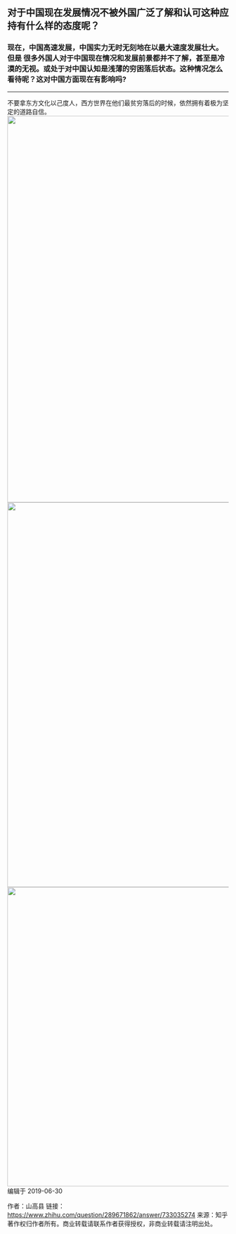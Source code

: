 ## 对于中国现在发展情况不被外国广泛了解和认可这种应持有什么样的态度呢？

### 现在，中国高速发展，中国实力无时无刻地在以最大速度发展壮大。但是 很多外国人对于中国现在情况和发展前景都并不了解，甚至是冷漠的无视。或处于对中国认知是浅薄的穷困落后状态。这种情况怎么看待呢？这对中国方面现在有影响吗?


----

不要拿东方文化以己度人，西方世界在他们最贫穷落后的时候，依然拥有着极为坚定的道路自信。<img src="https://pic3.zhimg.com/50/v2-b5aadfcd4051f65a4c9e426f448a4531_hd.jpg" data-rawwidth="877" data-rawheight="376" data-size="normal" data-default-watermark-src="https://pic4.zhimg.com/50/v2-0909881d8568028034c83450de58cc20_hd.jpg" class="origin_image zh-lightbox-thumb" width="877" data-original="https://pic3.zhimg.com/v2-b5aadfcd4051f65a4c9e426f448a4531_r.jpg"/><img src="https://pic4.zhimg.com/50/v2-04db116fa96c0059fdcd516ee4ebefac_hd.jpg" data-rawwidth="873" data-rawheight="373" data-size="normal" data-default-watermark-src="https://pic3.zhimg.com/50/v2-143794a88c42379d7aa7786caf6a11e4_hd.jpg" class="origin_image zh-lightbox-thumb" width="873" data-original="https://pic4.zhimg.com/v2-04db116fa96c0059fdcd516ee4ebefac_r.jpg"/><img src="https://pic2.zhimg.com/50/v2-01cb04a0c7f1a5fc0cda8919826a7fc1_hd.jpg" data-rawwidth="679" data-rawheight="575" data-size="normal" data-default-watermark-src="https://pic3.zhimg.com/50/v2-79796ce6e5ddb6626d210d069b5c9e26_hd.jpg" class="origin_image zh-lightbox-thumb" width="679" data-original="https://pic2.zhimg.com/v2-01cb04a0c7f1a5fc0cda8919826a7fc1_r.jpg"/>编辑于 2019-06-30




作者：山高县
链接：https://www.zhihu.com/question/289671862/answer/733035274
来源：知乎
著作权归作者所有。商业转载请联系作者获得授权，非商业转载请注明出处。

